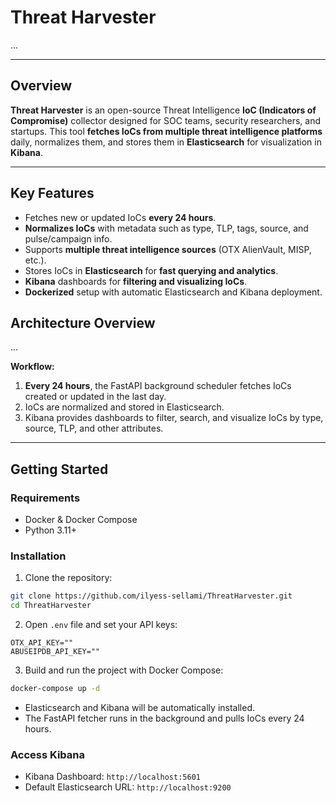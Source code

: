# Threat Harvester

...

---

## Overview
**Threat Harvester** is an open-source Threat Intelligence **IoC (Indicators of Compromise)** collector designed for SOC teams, security researchers, and startups. This tool **fetches IoCs from multiple threat intelligence platforms** daily, normalizes them, and stores them in **Elasticsearch** for visualization in **Kibana**.

---

## Key Features

- Fetches new or updated IoCs **every 24 hours**.
- **Normalizes IoCs** with metadata such as type, TLP, tags, source, and pulse/campaign info.
- Supports **multiple threat intelligence sources** (OTX AlienVault, MISP, etc.).
- Stores IoCs in **Elasticsearch** for **fast querying and analytics**.
- **Kibana** dashboards for **filtering and visualizing IoCs**.
- **Dockerized** setup with automatic Elasticsearch and Kibana deployment.

## Architecture Overview

...

**Workflow:**
1. **Every 24 hours**, the FastAPI background scheduler fetches IoCs created or updated in the last day.
2. IoCs are normalized and stored in Elasticsearch.
3. Kibana provides dashboards to filter, search, and visualize IoCs by type, source, TLP, and other attributes.

---

## Getting Started

### Requirements

- Docker & Docker Compose
- Python 3.11+

### Installation

1. Clone the repository:
```bash
git clone https://github.com/ilyess-sellami/ThreatHarvester.git
cd ThreatHarvester
```

2. Open `.env` file and set your API keys:
```env
OTX_API_KEY=""
ABUSEIPDB_API_KEY=""
```

3. Build and run the project with Docker Compose:
```bash
docker-compose up -d
```
- Elasticsearch and Kibana will be automatically installed.
- The FastAPI fetcher runs in the background and pulls IoCs every 24 hours.

### Access Kibana

- Kibana Dashboard: `http://localhost:5601`
- Default Elasticsearch URL: `http://localhost:9200`
